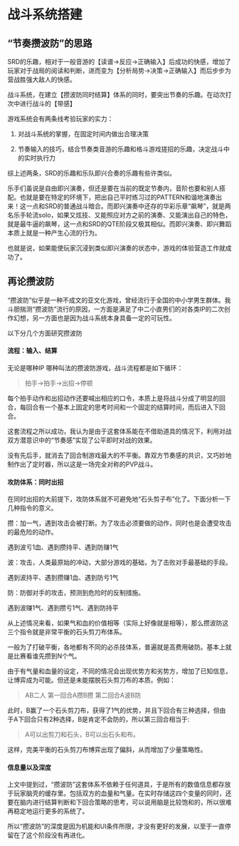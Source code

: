 # 战斗系统搭建

## “节奏攒波防”的思路

SRD的乐趣，相对于一般音游的【读谱->反应->正确输入】后成功的快感，增加了玩家对于战局的阅读和判断，进而变为【分析局势->决策->正确输入】而后步步为营战胜强大敌人的快感。

战斗系统，在建立【攒波防同时结算】体系的同时，要突出节奏的乐趣。在动次打次中进行战斗的【带感】

游戏系统会有两条线考验玩家的实力：

1. 对战斗系统的掌握，在固定时间内做出合理决策

2. 节奏输入的技巧，结合节奏类音游的乐趣和格斗游戏搓招的乐趣，决定战斗中的实时执行力

综上述两条，SRD的乐趣和乐队即兴合奏的乐趣有些许类似。

乐手们虽说是自由即兴演奏，但还是要在当前的既定节奏内，音阶也要和别人搭配。也就是要在特定的环境下，把出自己平时练习过的PATTERN和谐地演奏出来！这一点和SRD的普通战斗暗合。而即兴演奏中还存的华彩乐章“飙琴”，就是两名乐手轮流solo，如果又炫技、又能照应对方之前的演奏、又能演出自己的特色，就是最牛逼的飙琴，这一点和SRD的QTE阶段又极其相似。而即兴演奏、即兴舞蹈本质上就是一种产生心流的行为。

也就是说，如果能使玩家沉浸到类似即兴演奏的状态中，游戏的体验营造工作就成功了。

## 再论攒波防

“攒波防”似乎是一种不成文的亚文化游戏，曾经流行于全国的中小学男生群体。我斗胆揣测“攒波防”流行的原因，一方面是满足了中二小直男们的对各类IP的二次创作幻想，另一方面也是因为战斗系统本身具备一定的可玩性。

以下分几个方面研究攒波防

#### 流程：输入、结算

无论是哪种IP 哪种叫法的攒波防游戏，战斗流程都是如下循环：

>拍手->拍手->出招->停顿

每个拍手动作和出招动作还要喊出相应的口令，本质上是将战斗分成了明显的回合，每回合有一个基本上固定的思考时间和一个固定的结算时间，而后进入下回合。

这套流程之所以成功，我认为是由于这套体系能在不借助道具的情况下，利用对战双方潜意识中的“节奏感”实现了公平即时对战的效果。

没有先后手，就消去了回合制游戏最大的不平衡。靠双方节奏感的共识，又巧妙地制作出了定时器，所以这是一场完全对称的PVP战斗。

#### 攻防体系：同时出招

在同时出招的大前提下，攻防体系就不可避免地“石头剪子布”化了。下面分析一下几种指令的意义。

攒：加一气，遇到攻击会被打断。为了攻击必须要做的动作，同时也是会遭受攻击的最危险的动作。

遇到波亏1血、遇到攒持平、遇到防赚1气

波：攻击，人类最原始的冲动，大部分游戏的基础，为了击败对手最基础的手段。

遇到波持平、遇到攒赚1血、遇到防亏1气

防：防御对手的攻击，预测到危险时的反制措施。

遇到波赚1气、遇到攒亏1气、遇到防持平

从上述情况来看，如果气和血的价值相等（实际上好像就是相等），那么攒波防这三个指令就是非常平衡的石头剪刀布体系。

一般为了打破平衡，各地都有不同的必杀技体系，普遍就是高费用破防。基本上就是比赛看谁先攒到N个气。

由于有气量和血量的设定，不同的情况会出现优势方和劣势方，增加了已知信息，让博弈成为可能。但还是未能摆脱石头剪刀布的本质。例如：

>AB二人 第一回合A攒B攒 第二回合A波B防

此时，B赢了一个石头剪刀布，获得了1气的优势，并且下回合有三种选择，但由于A下回合只有2种选择，B是肯定不会防的，所以第三回合相当于:

>A可以出剪刀和石头，B可以出石头和布。

这样，完美平衡的石头剪刀布博弈出现了偏斜，从而增加了少量策略性。

#### 信息量以及深度

上文中提到过，“攒波防”这套体系不依赖于任何道具，于是所有的数值信息都存放于玩家脑壳的缓存里。包括双方的血量和气量。在实时存储这四个变量的同时，还要在脑内进行结算判断和下回合策略的思考，可以说用脑是比较饱和的，所以很难再稳定地运行更多的系统了。

所以“攒波防”的深度是因为机能和UI条件所限，才没有更好的发展，以至于一直停留在了这个阶段没有再进化。
